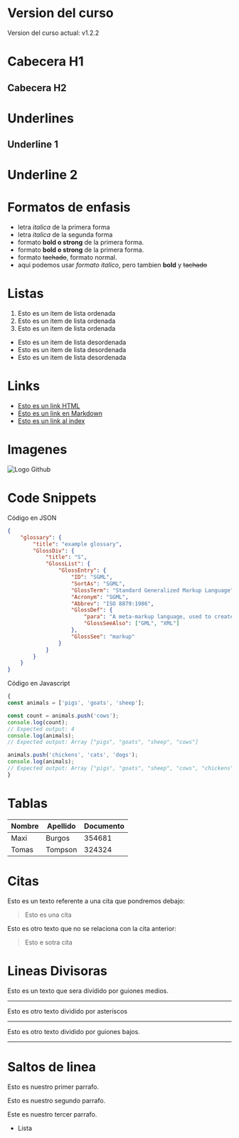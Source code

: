 # Version del curso
Version del curso actual: v1.2.2

# Cabecera H1
## Cabecera H2

# Underlines
Underline 1
-----------

Underline 2
===========

# Formatos de enfasis
- letra *italica* de la primera forma
- letra _italica_ de la segunda forma
- formato **bold o strong** de la primera forma.
- formato __bold o strong__ de la primera forma.
- formato ~~tachado~~, formato normal.
- aqui podemos usar *formato italico*, pero tambien **bold** y ~~tachado~~

# Listas
1. Esto es un item de lista ordenada
2. Esto es un item de lista ordenada
3. Esto es un item de lista ordenada
- Esto es un item de lista desordenada
- Esto es un item de lista desordenada
- Esto es un item de lista desordenada

# Links 
- <a href="http://www.google.com">Esto es un link HTML</a>
- [Esto es un link en Markdown](http://www.google.com)
- [Esto es un link al index](index.html)

# Imagenes
![Logo Github](https://cdn-icons-png.flaticon.com/512/25/25231.png)

# Code Snippets
Código en JSON
```JSON
{
    "glossary": {
        "title": "example glossary",
		"GlossDiv": {
            "title": "S",
			"GlossList": {
                "GlossEntry": {
                    "ID": "SGML",
					"SortAs": "SGML",
					"GlossTerm": "Standard Generalized Markup Language",
					"Acronym": "SGML",
					"Abbrev": "ISO 8879:1986",
					"GlossDef": {
                        "para": "A meta-markup language, used to create markup languages such as DocBook.",
						"GlossSeeAlso": ["GML", "XML"]
                    },
					"GlossSee": "markup"
                }
            }
        }
    }
}
```
Código en Javascript
```Javascript
{
const animals = ['pigs', 'goats', 'sheep'];

const count = animals.push('cows');
console.log(count);
// Expected output: 4
console.log(animals);
// Expected output: Array ["pigs", "goats", "sheep", "cows"]

animals.push('chickens', 'cats', 'dogs');
console.log(animals);
// Expected output: Array ["pigs", "goats", "sheep", "cows", "chickens", "cats", "dogs"]
}
```

# Tablas
| Nombre | Apellido | Documento | 
| ------ | -------- | --------- |
| Maxi   | Burgos   | 354681
| Tomas  | Tompson  | 324324

# Citas 
Esto es un texto referente a una cita que pondremos debajo:
> Esto es una cita

Esto es otro texto que no se relaciona con la cita anterior:
> Esto e sotra cita

# Lineas Divisoras
Esto es un texto que sera dividido por guiones medios.

---
Esto es otro texto dividido por asteriscos
***
Esto es otro texto dividido por guiones bajos.
___

# Saltos de linea
Esto es nuestro primer parrafo.

Esto es nuestro segundo parrafo.

Este es nuestro tercer parrafo.
- Lista 